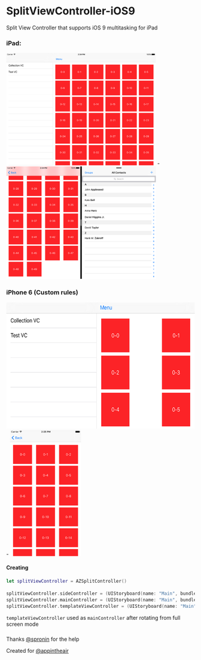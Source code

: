 # SplitViewController-iOS9
Split View Controller that supports iOS 9 multitasking for iPad

### iPad:
<img src=Sceenshots/iPad_1.png width=400 height=300 />
-
<img src=Sceenshots/iPad_2.png width=400 height=300 />

### iPhone 6 (Custom rules)
<img src=Sceenshots/iPhone6_1.png width=600 height=337 />
-
<img src=Sceenshots/iPhone6_2.png width=190 height=337 />

#### Creating
```swift
let splitViewController = AZSplitController()
    
splitViewController.sideController = (UIStoryboard(name: "Main", bundle: nil).instantiateViewControllerWithIdentifier("Left") as! UINavigationController)
splitViewController.mainController = (UIStoryboard(name: "Main", bundle: nil).instantiateViewControllerWithIdentifier("Center") as! UINavigationController)
splitViewController.templateViewController = (UIStoryboard(name: "Main", bundle: nil).instantiateViewControllerWithIdentifier("AnotherCenter") as! UINavigationController).viewControllers.first
```
`templateViewController` used as `mainController` after rotating from full screen mode

###
Thanks [@spronin](https://github.com/spronin) for the help

Created for [@appintheair](https://github.com/appintheair)
